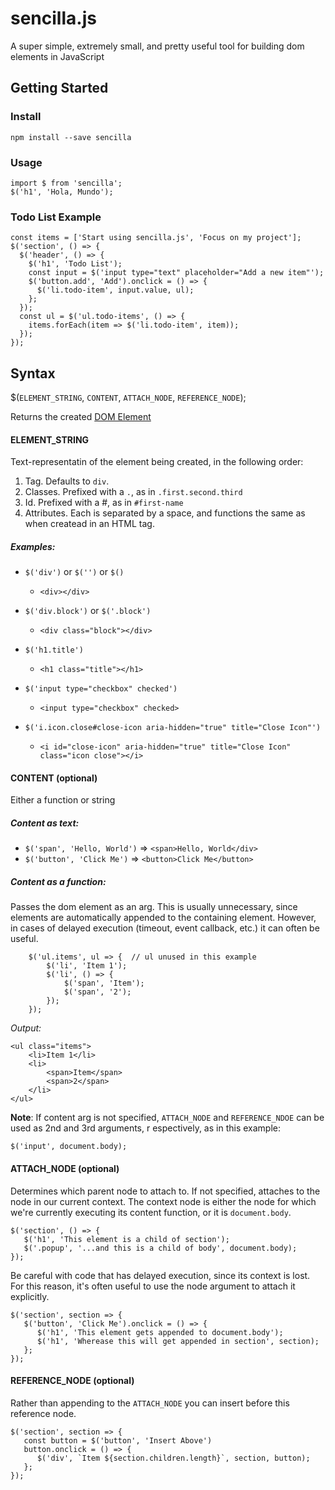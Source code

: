 # sencilla.js
A super simple, extremely small, and pretty useful tool for building dom elements in JavaScript

## Getting Started
### Install
    npm install --save sencilla

### Usage
    import $ from 'sencilla';
    $('h1', 'Hola, Mundo');

### Todo List Example
    const items = ['Start using sencilla.js', 'Focus on my project'];
    $('section', () => {
      $('header', () => {
        $('h1', 'Todo List');
        const input = $('input type="text" placeholder="Add a new item"');
        $('button.add', 'Add').onclick = () => {
          $('li.todo-item', input.value, ul);
        };
      });
      const ul = $('ul.todo-items', () => {
        items.forEach(item => $('li.todo-item', item));
      });
    });

## Syntax
$(`ELEMENT_STRING`, `CONTENT`, `ATTACH_NODE`, `REFERENCE_NODE`);

Returns the created  [DOM Element](https://www.w3schools.com/jsref/dom_obj_all.asp)

#### ELEMENT_STRING
Text-representatin of the element being created, in the following order:
1) Tag. Defaults to `div`.
1) Classes. Prefixed with a `.`, as in `.first.second.third`
1) Id. Prefixed with a #, as in `#first-name`
1) Attributes. Each is separated by a space, and functions the same as when createad in an HTML tag.

##### Examples:
* `$('div')` or `$('')` or `$()`
    * `<div></div>`

* `$('div.block')` or `$('.block')`
    * `<div class="block"></div>`

* `$('h1.title')`
    * `<h1 class="title"></h1>`

* `$('input type="checkbox" checked')`
    * `<input type="checkbox" checked>`

* `$('i.icon.close#close-icon aria-hidden="true" title="Close Icon"')`
    * `<i id="close-icon" aria-hidden="true" title="Close Icon" class="icon close"></i>`

#### CONTENT (optional)
Either a function or string
##### Content as text:
* `$('span', 'Hello, World')` ⇒ `<span>Hello, World</div>`
* `$('button', 'Click Me')` ⇒ `<button>Click Me</button>`

##### Content as a function:
Passes the dom element as an arg. This is usually unnecessary, since elements are automatically appended to the containing element. However, in cases of delayed execution (timeout, event callback, etc.) it can often be useful.

        $('ul.items', ul => {  // ul unused in this example
            $('li', 'Item 1');
            $('li', () => {
                $('span', 'Item');
                $('span', '2');
            });
        });

*Output:*

    <ul class="items">
        <li>Item 1</li>
        <li>
            <span>Item</span>
            <span>2</span>
        </li>
    </ul>

**Note**:
If content arg is not specified, `ATTACH_NODE` and `REFERENCE_NDOE` can be used as 2nd and 3rd arguments, r espectively, as in this example:

    $('input', document.body);

#### ATTACH_NODE (optional)
Determines which parent node to attach to. If not specified, attaches to the node in our current context. The context node is either the node for which we're currently executing its content function, or it is `document.body`.

    $('section', () => {
       $('h1', 'This element is a child of section');
       $('.popup', '...and this is a child of body', document.body);
    });

Be careful with code that has delayed execution, since its context is lost. For this reason, it's often useful to use the node argument to attach it explicitly.

    $('section', section => {
       $('button', 'Click Me').onclick = () => {
          $('h1', 'This element gets appended to document.body');
          $('h1', 'Wherease this will get appended in section', section);
       };
    });

#### REFERENCE_NODE (optional)
Rather than appending to the `ATTACH_NODE` you can insert before this reference node.

    $('section', section => {
       const button = $('button', 'Insert Above')
       button.onclick = () => {
          $('div', `Item ${section.children.length}`, section, button);
       };
    });
